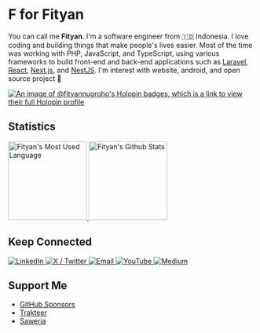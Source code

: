 #  F for Fityan

You can call me **Fityan**. I'm a software engineer from 🇮🇩 Indonesia. I love coding and building things that make people's lives easier. Most of the time was working with PHP, JavaScript, and TypeScript, using various frameworks to build front-end and back-end applications such as [Laravel](https://laravel.com), [React](https://react.dev), [Next.js](https://nextjs.org), and [NestJS](https://nestjs.com). I'm interest with website, android, and open source project 🚀

[![An image of @fityannugroho's Holopin badges, which is a link to view their full Holopin profile](https://holopin.me/fityannugroho)](https://holopin.io/@fityannugroho)

## Statistics

<p>
  <a href="https://github-readme-stats.vercel.app/api/top-langs/?username=fityannugroho&layout=compact&hide_border=true&theme=tokyonight">
    <img src="https://github-readme-stats.vercel.app/api/top-langs/?username=fityannugroho&layout=compact&hide_border=true&theme=tokyonight" alt="Fityan's Most Used Language" height="160"/>
  </a>
  <a href="https://github-readme-stats.vercel.app/api?username=fityannugroho&show_icons=true&hide_border=true&theme=tokyonight">
    <img src="https://github-readme-stats.vercel.app/api?username=fityannugroho&show_icons=true&hide_border=true&theme=tokyonight" alt="Fityan's Github Stats" height=160"/>
  </a>
</p>


## Keep Connected

<a href="https://www.linkedin.com/in/fityannugroho" target="_blank">
  <img alt="LinkedIn" src="https://img.shields.io/badge/-LinkedIn-0170ad?style=for-the-badge&logo=linkedin&logoColor=white" />
</a>
<a href="https://www.twitter.com/fityannugroho" target="_blank">
  <img alt="X / Twitter" src="https://img.shields.io/badge/-X (Twitter)-000000?style=for-the-badge&logo=x" />
</a>
<a href="mailto:fityannugroho@gmail.com" target="_blank">
  <img alt="Email" src="https://img.shields.io/badge/-Email-ffffff?style=for-the-badge&logo=gmail" />
</a>
<a href="https://www.youtube.com/@fityannugroho" target="_blank">
  <img alt="YouTube" src="https://img.shields.io/badge/-YouTube-f70000?style=for-the-badge&logo=youtube&logoColor=white" />
</a>
<a href="https://fityannugroho.medium.com" target="_blank">
  <img alt="Medium" src="https://img.shields.io/badge/-Medium-1d1916?style=for-the-badge&logo=medium&logoColor=white" />
</a>

## Support Me

- [GitHub Sponsors](https://github.com/sponsors/fityannugroho)
- [Trakteer](https://trakteer.id/fityannugroho/tip)
- [Saweria](https://saweria.co/fityannugroho)

